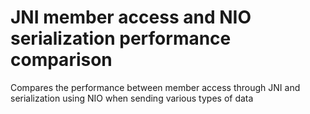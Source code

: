 # JNI member access and NIO serialization performance comparison

Compares the performance between member access through JNI and serialization using NIO when sending various types of data